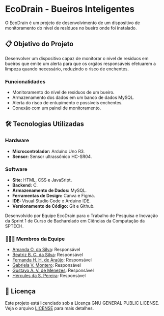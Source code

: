 # EcoDrain - Bueiros Inteligentes

O EcoDrain é um projeto de desenvolvimento de um dispositivo de monitoramento do nível de resíduos no bueiro onde foi instalado.

## 📋 Objetivo do Projeto
Desenvolver um dispositivo capaz de monitorar o nível de resíduos em bueiros que emite um alerta para que os orgãos responsáveis efetuarem a limpeza quando necessário, reduzindo o risco de enchentes.

### Funcionalidades
- Monitoramento do nível de resíduos de um bueiro.
- Armazenamento dos dados em um banco de dados MySQL.
- Alerta do risco de entupimento e possíveis enchentes.
- Conexão com um painel de monitoramento.
## 🛠️ Tecnologias Utilizadas

### Hardware
- **Microcontrolador:** Arduíno Uno R3.
- **Sensor:** Sensor ultrassônico HC-SR04.


### Software
- **Site:** HTML, CSS e JavaSript.
- **Backend:** C.
- **Armazenamento de Dados:** MySQL.
- **Ferramentas de Design:** Canva e Figma.
- **IDE:** Visual Studio Code e Arduino IDE.
- **Versionamento de Código:** Git e Github.


Desenvolvido por Equipe EcoDrain para o Trabalho de Pesquisa e Inovação da Sprint 1 de Curso de Bacharelado em Ciências da Computação da SPTECH.


### 👷👷‍♀️ Membros da Equipe

- [Amanda O. da Silva](https://github.com/Amanda-Oliveira18): Responsável
- [Beatriz B. C. da Silva](https://www.linkedin.com/in/beatrizbernardess): Responsável 
- [Fernanda H. H. de Araújo](https://github.com/FernandaHenckel): Responsável
- [Gabriela V. Montero](https://github.com/gabrielavmxx): Responsável
- [Gustavo A. V. de Menezes](http://www.linkedin.com/in/): Responsável 
- [Hércules da S. Pereira](https://www.linkedin.com/in/herculessp): Responsável


## 📝 Licença

Este projeto está licenciado sob a Licença GNU GENERAL PUBLIC LICENSE. Veja o arquivo [LICENSE](./LICENSE) para mais detalhes.
